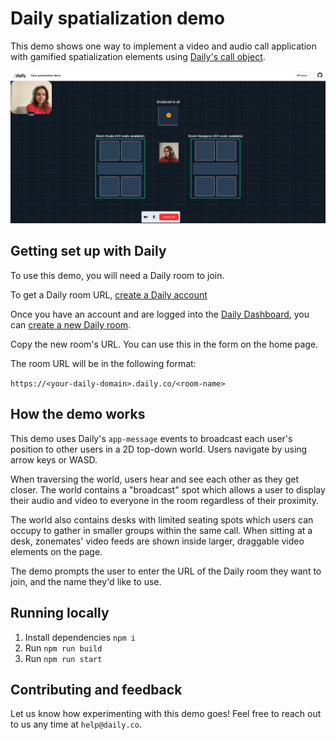 # Daily spatialization demo

This demo shows one way to implement a video and audio call application with gamified spatialization elements using [Daily's call object](https://docs.daily.co/guides/products/call-object).

![Spatial video demo showing 2D world elements](./screenshot.png)

## Getting set up with Daily

To use this demo, you will need a Daily room to join.

To get a Daily room URL, [create a Daily account](https://dashboard.daily.co/signup)

Once you have an account and are logged into the [Daily Dashboard](https://dashboard.daily.co/), you can [create a new Daily room](https://dashboard.daily.co/rooms/create).

Copy the new room's URL. You can use this in the form on the home page.

The room URL will be in the following format:

`https://<your-daily-domain>.daily.co/<room-name>`

## How the demo works

This demo uses Daily's `app-message` events to broadcast each user's position to other users in a 2D top-down world. Users navigate by using arrow keys or WASD.

When traversing the world, users hear and see each other as they get closer. The world contains a "broadcast" spot which allows a user to display their audio and video to everyone in the room regardless of their proximity. 

The world also contains desks with limited seating spots which users can occupy to gather in smaller groups within the same call. When sitting at a desk, zonemates' video feeds are shown inside larger, draggable video elements on the page.

The demo prompts the user to enter the URL of the Daily room they want to join, and the name they'd like to use.

## Running locally

1. Install dependencies `npm i`
2. Run `npm run build`
3. Run `npm run start`

## Contributing and feedback

Let us know how experimenting with this demo goes! Feel free to reach out to us any time at `help@daily.co`.
